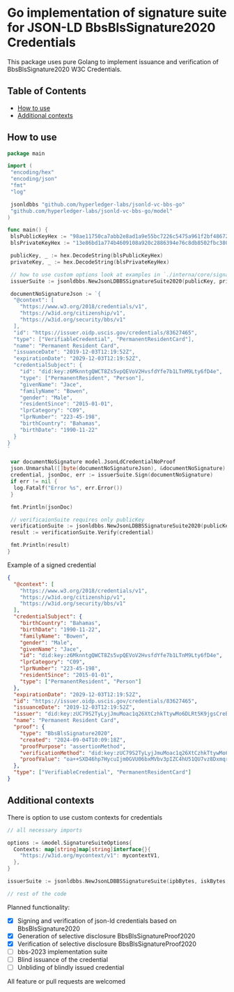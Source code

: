 # Go implementation of signature suite for JSON-LD BbsBlsSignature2020 Credentials

This package uses pure Golang to implement issuance and verification of BbsBlsSignature2020 W3C Credentials.

## Table of Contents <!-- omit in toc -->

- [How to use](#how-to-use)
- [Additional contexts](#additional-contexts)

## How to use

```go
package main

import (
 "encoding/hex"
 "encoding/json"
 "fmt"
 "log"

 jsonldbbs "github.com/hyperledger-labs/jsonld-vc-bbs-go"
 "github.com/hyperledger-labs/jsonld-vc-bbs-go/model"
)

func main() {
 blsPublicKeyHex := "98ae11750ca7abb2e8ad1a9e55bc7226c5475a961f2bf4867285be12a519f6ddb5671f999ffd0f3ee6a6b2ea16f6cfa90086c14307bfc4e8e07d9c703603177e96874d8cba268d6d01a34cd8b418a4ffcc3ce5376b339d049cadeba06f959399"
 blsPrivateKeyHex := "13e86bd1a774b4609108a920c2886394e76c8db8502fbc380d1a21f8be835cef"

 publicKey, _ := hex.DecodeString(blsPublicKeyHex)
 privateKey, _ := hex.DecodeString(blsPrivateKeyHex)

 // how to use custom options look at examples in `./interna/core/signature_suite_2020_test.go`
 issuerSuite := jsonldbbs.NewJsonLDBBSSignatureSuite2020(publicKey, privateKey, nil)

 documentNoSignatureJson := `{
  "@context": [
    "https://www.w3.org/2018/credentials/v1",
    "https://w3id.org/citizenship/v1",
    "https://w3id.org/security/bbs/v1"
  ],
  "id": "https://issuer.oidp.uscis.gov/credentials/83627465",
  "type": ["VerifiableCredential", "PermanentResidentCard"],
  "name": "Permanent Resident Card",
  "issuanceDate": "2019-12-03T12:19:52Z",
  "expirationDate": "2029-12-03T12:19:52Z",
  "credentialSubject": {
    "id": "did:key:z6MknntgQWCT8Zs5vpQEVoV2HvsfdYfe7b1LTnM9Lty6fD4e",
    "type": ["PermanentResident", "Person"],
    "givenName": "Jace",
    "familyName": "Bowen",
    "gender": "Male",
    "residentSince": "2015-01-01",
    "lprCategory": "C09",
    "lprNumber": "223-45-198",
    "birthCountry": "Bahamas",
    "birthDate": "1990-11-22"
  }
}
`

 var documentNoSignature model.JsonLdCredentialNoProof
 json.Unmarshal([]byte(documentNoSignatureJson), &documentNoSignature)
 credential, jsonDoc, err := issuerSuite.Sign(documentNoSignature)
 if err != nil {
  log.Fatalf("Error %s", err.Error())
 }

 fmt.Println(jsonDoc)

 // verificaionSuite requires only publicKey
 verificationSuite := jsonldbbs.NewJsonLDBBSSignatureSuite2020(publicKey, nil, nil)
 result := verificationSuite.Verify(credential)

 fmt.Println(result)
}
```

Example of a signed credential

```json
{
  "@context": [
    "https://www.w3.org/2018/credentials/v1",
    "https://w3id.org/citizenship/v1",
    "https://w3id.org/security/bbs/v1"
  ],
  "credentialSubject": {
    "birthCountry": "Bahamas",
    "birthDate": "1990-11-22",
    "familyName": "Bowen",
    "gender": "Male",
    "givenName": "Jace",
    "id": "did:key:z6MknntgQWCT8Zs5vpQEVoV2HvsfdYfe7b1LTnM9Lty6fD4e",
    "lprCategory": "C09",
    "lprNumber": "223-45-198",
    "residentSince": "2015-01-01",
    "type": ["PermanentResident", "Person"]
  },
  "expirationDate": "2029-12-03T12:19:52Z",
  "id": "https://issuer.oidp.uscis.gov/credentials/83627465",
  "issuanceDate": "2019-12-03T12:19:52Z",
  "issuer": "did:key:zUC79S2TyLyjJmuMoac1q26XtCzhkTtywMo6DLRt5K9jgsCreBQ2NEYd5MZVHy8HZC39qEQ1gSZo2L4zXukMDhtWbCskzy3AZqjzQfdkixtxa2qE8unKXzvHMgE9PDQQEqKytkG",
  "name": "Permanent Resident Card",
  "proof": {
    "type": "BbsBlsSignature2020",
    "created": "2024-09-04T10:09:18Z",
    "proofPurpose": "assertionMethod",
    "verificationMethod": "did:key:zUC79S2TyLyjJmuMoac1q26XtCzhkTtywMo6DLRt5K9jgsCreBQ2NEYd5MZVHy8HZC39qEQ1gSZo2L4zXukMDhtWbCskzy3AZqjzQfdkixtxa2qE8unKXzvHMgE9PDQQEqKytkG#zUC79S2TyLyjJmuMoac1q26XtCzhkTtywMo6DLRt5K9jgsCreBQ2NEYd5MZVHy8HZC39qEQ1gSZo2L4zXukMDhtWbCskzy3AZqjzQfdkixtxa2qE8unKXzvHMgE9PDQQEqKytkG",
    "proofValue": "oa++SXD46hp7HycuIjm0GVU06bxMVbv3pIZC4hU51QU7vz8DxmqruHTgRPuEvRIjJBwAWNOGNt7TOPFCdbZN29lXCYGEEdggmzhGQLCUSO5piII+rIeX7smDmRiRs0TrbT5Q8wZwBBon253H9qgFvQ=="
  },
  "type": ["VerifiableCredential", "PermanentResidentCard"]
}
```

## Additional contexts

There is option to use custom contexts for credentials

```go
// all necessary imports

options := &model.SignatureSuiteOptions{
  Contexts: map[string]map[string]interface{}{
    "https://w3id.org/mycontext/v1": mycontextV1,
  },
}

issuerSuite := jsonldbbs.NewJsonLDBBSSignatureSuite(ipbBytes, iskBytes, options)

// rest of the code
```

Planned functionality:

- [x] Signing and verification of json-ld credentials based on BbsBlsSignature2020
- [x] Generation of selective disclosure BbsBlsSignatureProof2020
- [x] Verification of selective disclosure BbsBlsSignatureProof2020
- [ ] bbs-2023 implementation suite
- [ ] Blind issuance of the credential
- [ ] Unbliding of blindly issued credential

All feature or pull requests are welcomed
